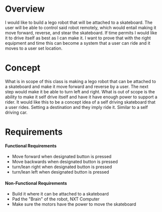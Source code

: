 # Overview
I would like to build a lego robot that will be attached to a skateboard. The user will be able to control said robot remotely, which would entail making it move forward, reverse, and stear the skateboard. 
If time permits I would like it to drive itself as best as I can make it. I want to prove that with the right equipment and time this can become a system that a user can ride and it moves to a user set location.

# Concept
What is in scope of this class is making a lego robot that can be attached to a skateboard and make it move forward and reverse by a user. The next step would make it be able to turn left and right. 
What is out of scope is the ability to make it self drive itself and have it have enough power to support a rider. It would like this to be a concept idea of a self driving skateboard that a user rides. 
Setting a destination and they imply ride it. Similar to a self driving car. 

# Requirements
#### Functional Requirements
- Move forward when designated button is pressed
- Move backwards when designated button is pressed
- turn/lean right when designated button is pressed
- turn/lean left when designated button is pressed


#### Non-Functional Requirements
- Build it where it can be attached to a skateboard
- Pad the "Brain" of the robot, NXT Computer
- Make sure the motors have the power to move the skateboard